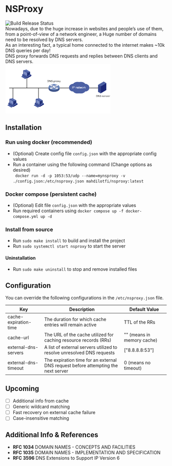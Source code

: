 # NSProxy
![Build Release Status](https://github.com/mahdilotfi167/nsproxy/actions/workflows/ci.build.release.yml/badge.svg)  
Nowadays, due to the huge increase in websites and people’s use of them, from a point-of-view of a network engineer, a Huge number of domains need to be resolved by DNS servers.  
As an interesting fact, a typical home connected to the internet makes ~10k  DNS queries per day!  
DNS proxy forwards DNS requests and replies between DNS clients and DNS servers.  
![proxy.png](docs/proxy.png)

## Installation
### Run using docker (recommended)
- (Optional) Create config file `config.json` with the appropriate config values
- Run a container using the following command (Change options as desired)  
` docker run -d -p 1053:53/udp --name=mynsproxy -v ./config.json:/etc/nsproxy.json mahdilotfi/nsproxy:latest`

### Docker compose (persistent cache)
- (Optional) Edit file `config.json` with the appropriate values
- Run required containers using `docker compose up -f docker-compose.yml up -d`

### Install from source
- Run `sudo make install` to build and install the project
- Run `sudo systemctl start nsproxy` to start the server
#### Uninstallation
- Run `sudo make uninstall` to stop and remove installed files

## Configuration
You can override the following configurations in the `/etc/nsproxy.json` file.

| Key                   | Description                                                                       | Default Value              |
|-----------------------|-----------------------------------------------------------------------------------|----------------------------|
| cache-expiration-time | The duration for which cache entries will remain active                           | TTL of the RRs             |
| cache-url             | The URL of the cache utilized for caching resource records (RRs)                  | "" (means in memory cache) |
| external-dns-servers  | A list of external servers utilized to resolve unresolved DNS requests            | ["8.8.8.8:53"]             |
| external-dns-timeout  | The expiration time for an external DNS request before attempting the next server | 0 (means no timeout)       |

## Upcoming

- [ ] Additional info from cache
- [ ] Generic wildcard matching
- [ ] Fast recovery on external cache failure
- [ ] Case-insensitive matching

## Additional Info & References

- **RFC 1034** DOMAIN NAMES - CONCEPTS AND FACILITIES
- **RFC 1035** DOMAIN NAMES - IMPLEMENTATION AND SPECIFICATION
- **RFC 3596** DNS Extensions to Support IP Version 6
